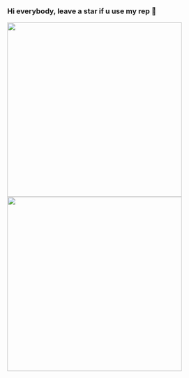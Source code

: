 ### Hi everybody, leave a star if u use my rep 👋


<center>
      <div>
            <td><img width="400px" align="left" src="https://github-readme-stats.vercel.app/api/top-langs/?username=amunra2&theme=gruvbox&count_private=true&hide=html&layout=compact" /> </td>
           <td><img width="400px" align="left" src="https://github-readme-stats.vercel.app/api?username=amunra2&theme=gruvbox&show_icons=true&hide_border=true&count_private=true&layout=compact" /> </td>
      </div>
</center>


<!--
**amunra2/amunra2** is a ✨ _special_ ✨ repository because its `README.md` (this file) appears on your GitHub profile.

Here are some ideas to get you started:

- 🔭 I’m currently working on ...
- 🌱 I’m currently learning ...
- 👯 I’m looking to collaborate on ...
- 🤔 I’m looking for help with ...
- 💬 Ask me about ...
- 📫 How to reach me: ...
- 😄 Pronouns: ...
- ⚡ Fun fact: ...
-->

